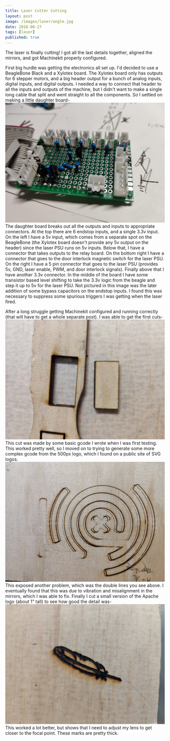 ```yaml
---
title: Laser Cutter Cutting
layout: post
image: /images/laser/angle.jpg
date: 2018-08-27
tags: [laser]
published: true
---
```


The laser is finally cutting! I got all the last details together, aligned the mirrors, and got Machinekit properly configured.

<!--more-->

First big hurdle was getting the electronics all set up. I'd decided to use a BeagleBone Black and a Xylotex board. The Xylotex board only has outputs for 6 stepper motors, and a big header output for a bunch of analog inputs, digital inputs, and digital outputs. I needed a way to connect that header to all the inputs and outputs of the machine, but I didn't want to make a single long cable that split and went straight to all the components. So I settled on making a little daughter board-
![daughterboard](/images/laser/daughterboard.jpg)
The daughter board breaks out all the outputs and inputs to appropriate connectors. At the top there are 6 endstop inputs, and a single 3.3v input. On the left I have a 5v input, which comes from a separate spot on the BeagleBone (the Xylotex board doesn't provide any 5v output on the header) since the laser PSU runs on 5v inputs. Below that, I have a connector that takes outputs to the relay board. On the bottom right I have a connector that goes to the door interlock magnetic switch for the laser PSU. On the right I have a 5 pin connector that goes to the laser PSU (provides 5v, GND, laser enable, PWM, and door interlock signals). Finally above that I have another 3.3v connector. In the middle of the board I have some transistor based level shifting to take the 3.3v logic from the beagle and step it up to 5v for the laser PSU. Not pictured in this image was the later addition of some bypass capacitors on the endstop inputs. I found this was necessary to suppress some spurious triggers I was getting when the laser fired.

After a long struggle getting Machinekit configured and running correctly (that will have to get a whole separate post). I was able to get the first cuts-
![cut](/images/laser/cut.jpg)
This cut was made by some basic gcode I wrote when I was first testing. This worked pretty well, so I moved on to trying to generate some more complex gcode from the 500px logo, which I found on a public site of SVG logos.
![500px](/images/laser/500px.jpg)
This exposed another problem, which was the double lines you see above. I eventually found that this was due to vibration and misalignment in the mirrors, which I was able to fix.
Finally I cut a small version of the Apache logo (about 1" tall) to see how good the detail was-
![feather](/images/laser/feather.jpg)
This worked a lot better, but shows that I need to adjust my lens to get closer to the focal point. These marks are pretty thick.
